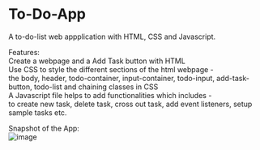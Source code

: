 # To-Do-App

A to-do-list web appplication with HTML, CSS and Javascript.

Features:  
Create a webpage and a Add Task button with HTML    
Use CSS to style the different sections of the html webpage -   
  the body, header, todo-container, input-container, todo-input, add-task-button, todo-list and chaining classes in CSS  
A Javascript file helps to add functionalities which includes -  
  to create new task, delete task, cross out task, add event listeners, setup sample tasks etc.  


Snapshot of the App:  
![image](https://github.com/nicmboso/To-Do-App/assets/160390032/0bfadb6b-6953-45cc-a2cd-67ae135fab5f)

